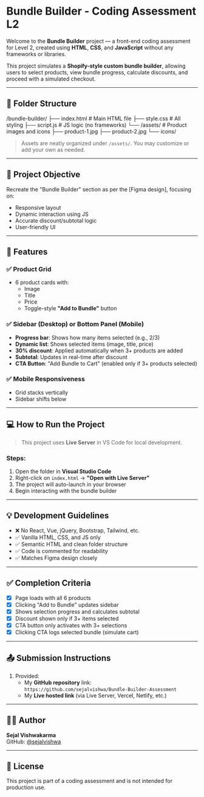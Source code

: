 #  Bundle Builder - Coding Assessment L2

Welcome to the **Bundle Builder** project — a front-end coding assessment for Level 2, created using **HTML**, **CSS**, and **JavaScript** without any frameworks or libraries.

This project simulates a **Shopify-style custom bundle builder**, allowing users to select products, view bundle progress, calculate discounts, and proceed with a simulated checkout.

---

## 📁 Folder Structure
/bundle-builder/
├── index.html # Main HTML file
├── style.css # All styling
├── script.js # JS logic (no frameworks)
└── /assets/ # Product images and icons
├── product-1.jpg
├── product-2.jpg
└── icons/


> Assets are neatly organized under `/assets/`. You may customize or add your own as needed.

---

## 🧠 Project Objective

Recreate the "Bundle Builder" section as per the [Figma design], focusing on:

- Responsive layout
- Dynamic interaction using JS
- Accurate discount/subtotal logic
- User-friendly UI

---

## 🔑 Features

### ✅ Product Grid
- 6 product cards with:
  - Image
  - Title
  - Price
  - Toggle-style **"Add to Bundle"** button

### ✅ Sidebar (Desktop) or Bottom Panel (Mobile)
- **Progress bar**: Shows how many items selected (e.g., 2/3)
- **Dynamic list**: Shows selected items (image, title, price)
- **30% discount**: Applied automatically when 3+ products are added
- **Subtotal**: Updates in real-time after discount
- **CTA Button**: "Add Bundle to Cart" (enabled only if 3+ products selected)

### ✅ Mobile Responsiveness
- Grid stacks vertically
- Sidebar shifts below 

---

## 💻 How to Run the Project

> This project uses **Live Server** in VS Code for local development.

### Steps:
1. Open the folder in **Visual Studio Code**
2. Right-click on `index.html` → **"Open with Live Server"**
3. The project will auto-launch in your browser
4. Begin interacting with the bundle builder

---

## 💡 Development Guidelines

- ❌ No React, Vue, jQuery, Bootstrap, Tailwind, etc.
- ✅ Vanilla HTML, CSS, and JS only
- ✅ Semantic HTML and clean folder structure
- ✅ Code is commented for readability
- ✅ Matches Figma design closely

---

## ✅ Completion Criteria

- [x] Page loads with all 6 products
- [x] Clicking "Add to Bundle" updates sidebar
- [x] Shows selection progress and calculates subtotal
- [x] Discount shown only if 3+ items selected
- [x] CTA button only activates with 3+ selections
- [x] Clicking CTA logs selected bundle (simulate cart)

---


## 📤 Submission Instructions

1. Provided:
   - My **GitHub repository** link:  
     `https://github.com/sejalvishwa/Bundle-Builder-Assessment`
   - My **Live hosted link** (via Live Server, Vercel, Netlify, etc.)

---

## 👩‍💻 Author

**Sejal Vishwakarma**  
GitHub: [@sejalvishwa](https://github.com/sejalvishwa)

---

## 📄 License

This project is part of a coding assessment and is not intended for production use.


